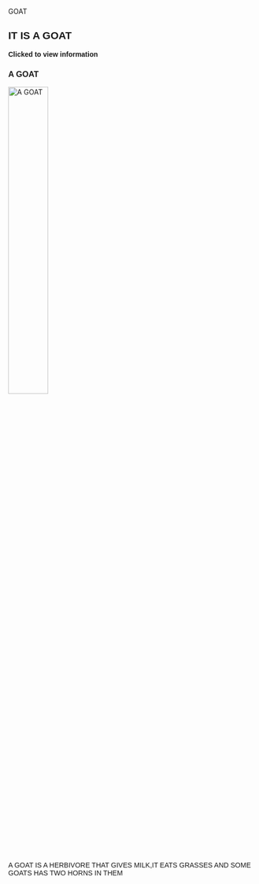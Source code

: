 GOAT
<!DOCTYPE html>
<html>
    <head>
        <title>GOAT</title>
        <h2 style="font-family: Arial, Helvetica, sans-serif;">IT IS A GOAT</h2>
    </head>
    <body>
        <p style="font-family: Arial, Helvetica, sans-serif; font-weight: bold;">Clicked to view information</p>
        <h3 style="font-family: Arial, Helvetica, sans-serif;">A GOAT</h3>
        <img src="https://media.istockphoto.com/id/486869012/photo/goat-looks-at-us.jpg?s=612x612&w=0&k=20&c=yeu3XUkLR2-mO2zwDGNaVL5o0DITA-deNXSKNaCX6bA=" length="70%" width="40%" alt="A GOAT">
        <p style="font-family: Arial, Helvetica, sans-serif;">A GOAT IS A HERBIVORE THAT GIVES MILK,IT EATS GRASSES AND SOME GOATS HAS TWO HORNS IN THEM</p>
         </body>
</html>
